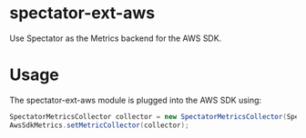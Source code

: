 # spectator-ext-aws
Use Spectator as the Metrics backend for the AWS SDK.

# Usage
The spectator-ext-aws module is plugged into the AWS SDK using:

`````java
SpectatorMetricsCollector collector = new SpectatorMetricsCollector(Spectator.globalRegistry());
AwsSdkMetrics.setMetricCollector(collector);
`````


